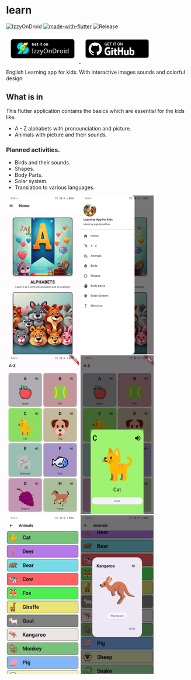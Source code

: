 # learn
![IzzyOnDroid](https://img.shields.io/endpoint?url=https://apt.izzysoft.de/fdroid/api/v1/shield/vdrs.sappu.lafk.learn)
[![made-with-flutter](https://img.shields.io/badge/Made%20with-Flutter-1f425f.svg)](https://flutter.dev/) ![Release](https://img.shields.io/github/v/release/VaibhavCodeClub/learn)  <br>
<!--
[![Get it](readme/IzzyOnDroid.png)](https://android.izzysoft.de/repo/apk/vdrs.sappu.lafk.learn)-->
<a href="https://android.izzysoft.de/repo/apk/vdrs.sappu.lafk.learn"> <img src='readme/IzzyOnDroid.png' width='200'/> </a> 
<a href="https://github.com/VaibhavCodeClub/learn/releases"> <img src='readme/GitHub.png' width='200'/> </a> <br>

English Learning app for kids.
With interactive images sounds and colorful design.

## What is in

This flutter application contains the basics which are essential for the kids like.

- A - Z alphabets with pronounciation and picture.
- Animals with picture and their sounds.

### Planned activities.

- Birds and their sounds.
- Shapes.
- Body Parts.
- Solar system.
- Translation to various languages.

<img src='readme/one.png' width='200'/> <img src='readme/two.png' width='200'/> <img src='readme/three.png' width='200'/> <img src='readme/four.png' width='200'/><img src='readme/five.png' width='200'/> <img src='readme/six.png' width='200'/>

